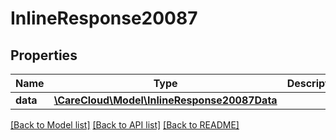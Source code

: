 # InlineResponse20087

## Properties
Name | Type | Description | Notes
------------ | ------------- | ------------- | -------------
**data** | [**\CareCloud\Model\InlineResponse20087Data**](InlineResponse20087Data.md) |  | [optional] 

[[Back to Model list]](../../README.md#documentation-for-models) [[Back to API list]](../../README.md#documentation-for-api-endpoints) [[Back to README]](../../README.md)

